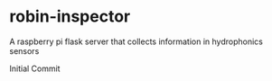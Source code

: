 # robin-inspector
A raspberry pi flask server that collects information in hydrophonics sensors

Initial Commit
